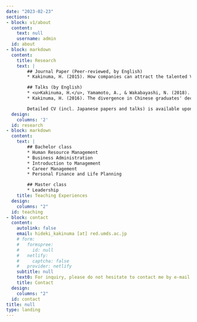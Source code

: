 ```yaml
---
date: "2023-02-23"
sections:
- block: v1/about
  content:
    text: null
    username: admin
  id: about
- block: markdown
  content:
    title: Research
    text: |
        ## Journal Paper (Peer-reviewed, by English)
        * Kakinuma, H. (2015). How companies can attract the talented Vietnamese graduates? An experimental-designed investigation. _International Journal of Business and Management_, _10_ (2), pp.31-40.

        ## Talks (by English)
        * <u>Kakinuma, H.</u>, Yamamoto, A., & Wakabayashi, N. (2018). How can we get long-stay reservation from new employees? An exploratory analysis of employee retention in the lodging industry in Kyoto. Paper Presented at the 16th APacCHRIE Conference. [Sun Yat-Sen University, Guanzhou, China]
        * Kakinuma, H. (2016). The divergence in Chinese graduates' decision criteria for job choice: An experiemental-designed investigation. Paper Presented at Management Theory and Practice Conference. [Kyoto University, Kyoto, Japan]

        Detailed CV (incl. Japanese papers and talks) is available upon request.
  design:
    columns: '2'
  id: research
- block: markdown
  content:
    text: |
        ## Bachelor class
        * Human Resource Management
        * Business Administration
        * Introduction to Management
        * Career Management
        * Personal Finance and Life Planning

        ## Master class
        * Leadership
    title: Teaching Experiences
  design:
    columns: "2"
  id: teaching
- block: contact
  content:
    autolink: false
    email: hideki_kakinuma [at] red.umds.ac.jp
    # form:
    #   formspree:
    #     id: null
    #   netlify:
    #     captcha: false
    #   provider: netlify
    subtitle: null
    text0: For inquiry, please do not hesitate to contact me by e-mail.
    title: Contact
  design:
    columns: "2"
  id: contact
title: null
type: landing
---
```

